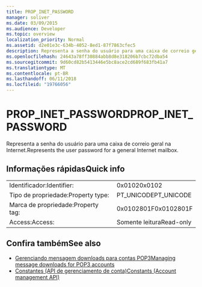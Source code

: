 ```yaml
---
title: PROP_INET_PASSWORD
manager: soliver
ms.date: 03/09/2015
ms.audience: Developer
ms.topic: overview
localization_priority: Normal
ms.assetid: d2e01e3c-634b-4052-8ed1-87f7863cfec5
description: Representa a senha do usuário para uma caixa de correio geral na Internet.
ms.openlocfilehash: 24643a78ff30884abb8d8e318206b7cbc72dba54
ms.sourcegitcommit: 9d60cd82b5413446e5bc8ace2cd689f683fb41a7
ms.translationtype: MT
ms.contentlocale: pt-BR
ms.lasthandoff: 06/11/2018
ms.locfileid: "19766056"
---
```

# <a name="propinetpassword"></a><span data-ttu-id="aad9e-103">PROP_INET_PASSWORD</span><span class="sxs-lookup"><span data-stu-id="aad9e-103">PROP_INET_PASSWORD</span></span>

<span data-ttu-id="aad9e-104">Representa a senha do usuário para uma caixa de correio geral na Internet.</span><span class="sxs-lookup"><span data-stu-id="aad9e-104">Represents the user password for a general Internet mailbox.</span></span>
  
## <a name="quick-info"></a><span data-ttu-id="aad9e-105">Informações rápidas</span><span class="sxs-lookup"><span data-stu-id="aad9e-105">Quick info</span></span>

|||
|:-----|:-----|
|<span data-ttu-id="aad9e-106">Identificador:</span><span class="sxs-lookup"><span data-stu-id="aad9e-106">Identifier:</span></span>  <br/> |<span data-ttu-id="aad9e-107">0x0102</span><span class="sxs-lookup"><span data-stu-id="aad9e-107">0x0102</span></span>  <br/> |
|<span data-ttu-id="aad9e-108">Tipo de propriedade:</span><span class="sxs-lookup"><span data-stu-id="aad9e-108">Property type:</span></span>  <br/> |<span data-ttu-id="aad9e-109">PT_UNICODE</span><span class="sxs-lookup"><span data-stu-id="aad9e-109">PT_UNICODE</span></span>|<span data-ttu-id="aad9e-110">SECURE_FLAG</span><span class="sxs-lookup"><span data-stu-id="aad9e-110">SECURE_FLAG</span></span>  <br/> |
|<span data-ttu-id="aad9e-111">Marca de propriedade:</span><span class="sxs-lookup"><span data-stu-id="aad9e-111">Property tag:</span></span>  <br/> |<span data-ttu-id="aad9e-112">0x0102801F</span><span class="sxs-lookup"><span data-stu-id="aad9e-112">0x0102801F</span></span>  <br/> |
|<span data-ttu-id="aad9e-113">Access:</span><span class="sxs-lookup"><span data-stu-id="aad9e-113">Access:</span></span>  <br/> |<span data-ttu-id="aad9e-114">Somente leitura</span><span class="sxs-lookup"><span data-stu-id="aad9e-114">Read-only</span></span>  <br/> |
   
## <a name="see-also"></a><span data-ttu-id="aad9e-115">Confira também</span><span class="sxs-lookup"><span data-stu-id="aad9e-115">See also</span></span>

- [<span data-ttu-id="aad9e-116">Gerenciando mensagem downloads para contas POP3</span><span class="sxs-lookup"><span data-stu-id="aad9e-116">Managing message downloads for POP3 accounts</span></span>](managing-message-downloads-for-pop3-accounts.md) 
- [<span data-ttu-id="aad9e-117">Constantes (API de gerenciamento de conta)</span><span class="sxs-lookup"><span data-stu-id="aad9e-117">Constants (Account management API)</span></span>](constants-account-management-api.md)

